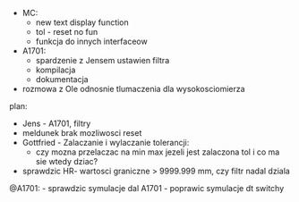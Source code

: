 - MC:
	- new text display function
	- tol - reset no fun
	- funkcja do innych interfaceow
- A1701:
	- spardzenie z Jensem ustawien filtra
	- kompilacja
	- dokumentacja
- rozmowa z Ole odnosnie tlumaczenia dla wysokosciomierza

plan:
- Jens - A1701, filtry
- meldunek brak mozliwosci reset
- Gottfried - Zalaczanie i wylaczanie tolerancji:
	- czy mozna przelaczac na min max jezeli jest zalaczona tol i co ma sie wtedy dziac?
- sprawdzic HR- wartosci graniczne > 9999.999 mm, czy filtr nadal dziala


@A1701:
	- sprawdzic symulacje dal A1701
	- poprawic symulacje dt switchy
